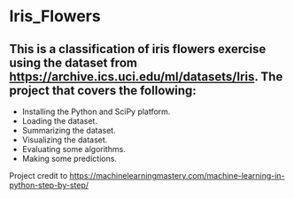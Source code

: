 # Iris_Flowers

## This is a classification of iris flowers exercise using the dataset from https://archive.ics.uci.edu/ml/datasets/Iris. The project that covers the following:
- Installing the Python and SciPy platform.
- Loading the dataset.
- Summarizing the dataset.
- Visualizing the dataset.
- Evaluating some algorithms.
- Making some predictions.

Project credit to https://machinelearningmastery.com/machine-learning-in-python-step-by-step/
